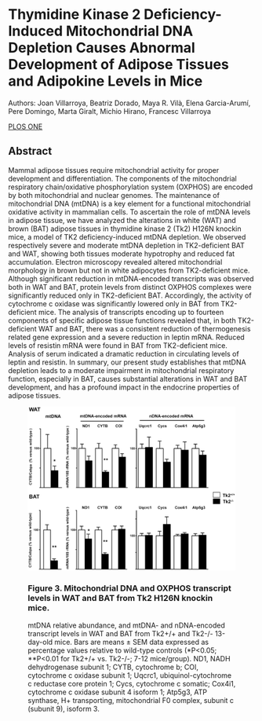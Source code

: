 # Thymidine Kinase 2 Deficiency-Induced Mitochondrial DNA Depletion Causes Abnormal Development of Adipose Tissues and Adipokine Levels in Mice

Authors: Joan Villarroya, Beatriz Dorado, Maya R. Vilà, Elena Garcia-Arumí, Pere Domingo, Marta Giralt, Michio Hirano, Francesc Villarroya

[PLOS ONE](http://www.plosone.org/article/info:doi/10.1371/journal.pone.0029691)

## Abstract

Mammal adipose tissues require mitochondrial activity for proper development and differentiation. The components of the mitochondrial respiratory chain/oxidative phosphorylation system (OXPHOS) are encoded by both mitochondrial and nuclear genomes. The maintenance of mitochondrial DNA (mtDNA) is a key element for a functional mitochondrial oxidative activity in mammalian cells. To ascertain the role of mtDNA levels in adipose tissue, we have analyzed the alterations in white (WAT) and brown (BAT) adipose tissues in thymidine kinase 2 (Tk2) H126N knockin mice, a model of TK2 deficiency-induced mtDNA depletion. We observed respectively severe and moderate mtDNA depletion in TK2-deficient BAT and WAT, showing both tissues moderate hypotrophy and reduced fat accumulation. Electron microscopy revealed altered mitochondrial morphology in brown but not in white adipocytes from TK2-deficient mice. Although significant reduction in mtDNA-encoded transcripts was observed both in WAT and BAT, protein levels from distinct OXPHOS complexes were significantly reduced only in TK2-deficient BAT. Accordingly, the activity of cytochrome c oxidase was significantly lowered only in BAT from TK2-deficient mice. The analysis of transcripts encoding up to fourteen components of specific adipose tissue functions revealed that, in both TK2-deficient WAT and BAT, there was a consistent reduction of thermogenesis related gene expression and a severe reduction in leptin mRNA. Reduced levels of resistin mRNA were found in BAT from TK2-deficient mice. Analysis of serum indicated a dramatic reduction in circulating levels of leptin and resistin. In summary, our present study establishes that mtDNA depletion leads to a moderate impairment in mitochondrial respiratory function, especially in BAT, causes substantial alterations in WAT and BAT development, and has a profound impact in the endocrine properties of adipose tissues.

<figure>

![Figure 3](figure-3.png)

### Figure 3. Mitochondrial DNA and OXPHOS transcript levels in WAT and BAT from Tk2 H126N knockin mice.

<figcaption>mtDNA relative abundance, and mtDNA- and nDNA-encoded transcript levels in WAT and BAT from Tk2+/+ and Tk2-/- 13-day-old mice. Bars are means ± SEM data expressed as percentage values relative to wild-type controls (*P<0.05; **P<0.01 for Tk2+/+ vs. Tk2-/-; 7-12 mice/group). ND1, NADH dehydrogenase subunit 1; CYTB, cytochrome b; COI, cytochrome c oxidase subunit 1; Uqcrc1, ubiquinol-cytochrome c reductase core protein 1; Cycs, cytochrome c somatic; Cox4i1, cytochrome c oxidase subunit 4 isoform 1; Atp5g3, ATP synthase, H+ transporting, mitochondrial F0 complex, subunit c (subunit 9), isoform 3.</figcaption>

</figure>